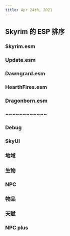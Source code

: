 ```yaml
---
title: Apr 24th, 2021
---
```


## Skyrim 的 ESP 排序
### Skyrim.esm
### Update.esm
### Dawngrard.esm
### HearthFires.esm
### Dragonborn.esm
### ~~~~~~~~~~~~
### Debug
### SkyUI
### 地域
### 生物
### NPC
### 物品
### 天赋
### NPC plus
###
